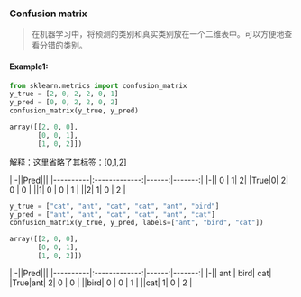 ### Confusion matrix
>在机器学习中，将预测的类别和真实类别放在一个二维表中。可以方便地查看分错的类别。

#### Example1:


```python
from sklearn.metrics import confusion_matrix
y_true = [2, 0, 2, 2, 0, 1]
y_pred = [0, 0, 2, 2, 0, 2]
confusion_matrix(y_true, y_pred)

array([[2, 0, 0],
       [0, 0, 1],
       [1, 0, 2]])

```
解释：这里省略了其标签：[0,1,2]

| -||Pred|||
|----------|:-------------:|------:|-------:|
|-|| 0 |  1| 2|
|True|0| 2|    0   |   0 |
||1| 0 | 0 |    1 |
||2| 1| 0 |    2 |

```python
y_true = ["cat", "ant", "cat", "cat", "ant", "bird"]
y_pred = ["ant", "ant", "cat", "cat", "ant", "cat"]
confusion_matrix(y_true, y_pred, labels=["ant", "bird", "cat"])

array([[2, 0, 0],
       [0, 0, 1],
       [1, 0, 2]])
```
| -||Pred|||
|----------|:-------------:|------:|-------:|
|-|| ant |  bird| cat|
|True|ant| 2|    0   |   0 |
||bird| 0 | 0 |    1 |
||cat| 1| 0 |    2 |
